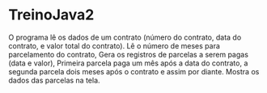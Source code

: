# TreinoJava2

O programa lê os dados de um contrato (número do contrato, data do contrato,
e valor total do contrato). 
Lê o número de meses para parcelamento do contrato, 
Gera os registros de parcelas a serem pagas (data e valor),
Primeira parcela paga um mês após a data do contrato, a segunda parcela dois
meses após o contrato e assim por diante. 
Mostra os dados das parcelas na tela.